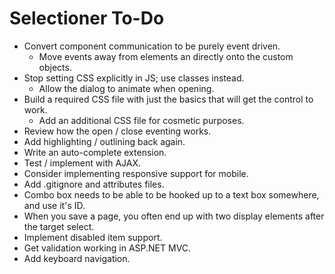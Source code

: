# Selectioner To-Do

- Convert component communication to be purely event driven.
	- Move events away from elements an directly onto the custom objects.
- Stop setting CSS explicitly in JS; use classes instead.
	- Allow the dialog to animate when opening.
- Build a required CSS file with just the basics that will get the control to work.
	- Add an additional CSS file for cosmetic purposes.
- Review how the open / close eventing works.
- Add highlighting / outlining back again.
- Write an auto-complete extension.
- Test / implement with AJAX.
- Consider implementing responsive support for mobile.
- Add .gitignore and attributes files.
- Combo box needs to be able to be hooked up to a text box somewhere, and use it's ID.
- When you save a page, you often end up with two display elements after the target select.
- Implement disabled item support.
- Get validation working in ASP.NET MVC.
- Add keyboard navigation.